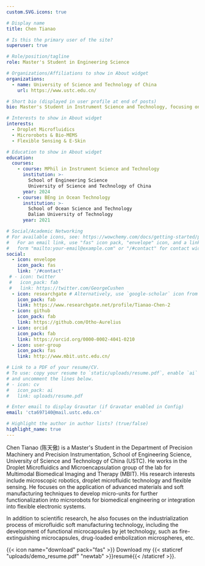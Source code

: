 ```yaml
---
custom.SVG.icons: true

# Display name
title: Chen Tianao

# Is this the primary user of the site?
superuser: true

# Role/position/tagline
role: Master's Student in Engineering Science

# Organizations/Affiliations to show in About widget
organizations:
  - name: University of Science and Technology of China
    url: https://www.ustc.edu.cn/

# Short bio (displayed in user profile at end of posts)
bio: Master's Student in Instrument Science and Technology, focusing on the research of micro-robotics and droplet microfluidic technology.

# Interests to show in About widget
interests:
  - Droplet Microfluidics
  - Microrobots & Bio-MEMS
  - Flexible Sensing & E-Skin

# Education to show in About widget
education:
  courses:
    - course: MPhil in Instrument Science and Technology
      institution: >-
        School of Engineering Science
        University of Science and Technology of China
      year: 2024
    - course: BEng in Ocean Technology
      institution: >-
        School of Ocean Science and Technology
        Dalian University of Technology 
      year: 2021

# Social/Academic Networking
# For available icons, see: https://wowchemy.com/docs/getting-started/page-builder/#icons
#   For an email link, use "fas" icon pack, "envelope" icon, and a link in the
#   form "mailto:your-email@example.com" or "/#contact" for contact widget.
social:
  - icon: envelope
    icon_pack: fas
    link: '/#contact'
 # - icon: twitter
 #   icon_pack: fab
 #   link: https://twitter.com/GeorgeCushen
  - icon: researchgate # Alternatively, use `google-scholar` icon from `ai` icon pack
    icon_pack: fab
    link: https://www.researchgate.net/profile/Tianao-Chen-2
  - icon: github
    icon_pack: fab
    link: https://github.com/Otho-Aurelius
  - icon: orcid
    icon_pack: fab
    link: https://orcid.org/0000-0002-4041-0210
  - icon: user-group
    icon_pack: fas
    link: http://www.mbit.ustc.edu.cn/

# Link to a PDF of your resume/CV.
# To use: copy your resume to `static/uploads/resume.pdf`, enable `ai` icons in `params.toml`,
# and uncomment the lines below.
# - icon: cv
#   icon_pack: ai
#   link: uploads/resume.pdf

# Enter email to display Gravatar (if Gravatar enabled in Config)
email: 'cta697140@mail.ustc.edu.cn'

# Highlight the author in author lists? (true/false)
highlight_name: true
---
```


Chen Tianao (陈天傲) is a Master's Student in the Department of Precision Machinery and Precision Instrumentation, School of Engineering Science, University of Science and Technology of China (USTC). He works in the Droplet Microfluidics and Microencapsulation group of the lab for Multimodal Biomedical Imaging and Therapy (MBIT). His research interests include microscopic robotics, droplet microfluidic technology and flexible sensing. He focuses on the application of advanced materials and soft manufacturing techniques to develop micro-units for further functionalization into microrobots for biomedical engineering or integration into flexible electronic systems.

In addition to scientific research, he also focuses on the industrialization process of microfluidic soft manufacturing technology, including the development of functional microcapsules by jet technology, such as fire-extinguishing microcapsules, drug-loaded embolization microspheres, etc.

{{< icon name="download" pack="fas" >}} Download my {{< staticref "uploads/demo_resume.pdf" "newtab" >}}resumé{{< /staticref >}}.
